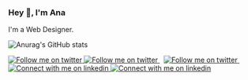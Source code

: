 ### Hey 👋, I'm Ana

I'm a Web Designer.

![Anurag's GitHub stats](https://github-readme-stats.vercel.app/api?username=itsmeanaaa&show_icons=true&theme=nightowl)



<!-- Social button 1 -->
<!-- Light Mode -->
<a href="https://twitter.com/imsuperana_#gh-light-mode-only">
<img src="https://img.shields.io/twitter/follow/imsuperana_?style=for-the-badge&logo=twitter&labelColor=000&color=3572A5#gh-light-mode-only" alt="Follow me on twitter" >
</a>
<!-- Dark Mode -->
<a href="https://twitter.com/imsuperana_#gh-dark-mode-only">
<img src="https://img.shields.io/twitter/follow/imsuperana_?style=for-the-badge&logo=twitter&labelColor=000&color=FFF#gh-dark-mode-only" alt="Follow me on twitter" >
</a>
&nbsp;
<!-- Social button 2 -->
<a href="https://twitter.com/imsuperana_](https://open.spotify.com/user/12141598168?si=92f7782217634959#gh-light-mode-only">
<img src="https://img.shields.io/badge/Spotify/follow/imsuperana_?style=for-the-badge&logo=twitter&labelColor=000&color=3572A5#gh-light-mode-only" alt="Follow me on twitter" >
  </a>
&nbsp;

<!-- Social button 2 -->
<!-- Light Mode -->
<a href="https://open.spotify.com/user/12141598168?si=1d5f420c9d8d468d#gh-light-mode-only">
<img src="https://img.shields.io/badge/Spotify-1ED760?style=for-the-badge&logo=spotify&logoColor=white#gh-light-mode-only" alt="Connect with me on linkedin" >
</a>
<!-- Dark Mode -->
<a href="https://open.spotify.com/user/12141598168?si=1d5f420c9d8d468d#gh-dark-mode-only">
<img src="https://img.shields.io/badge/Spotify-1ED760?style=for-the-badge&logo=spotify&logoColor=white#gh-dark-mode-only" alt="Connect with me on linkedin" >
</a>

</div>


